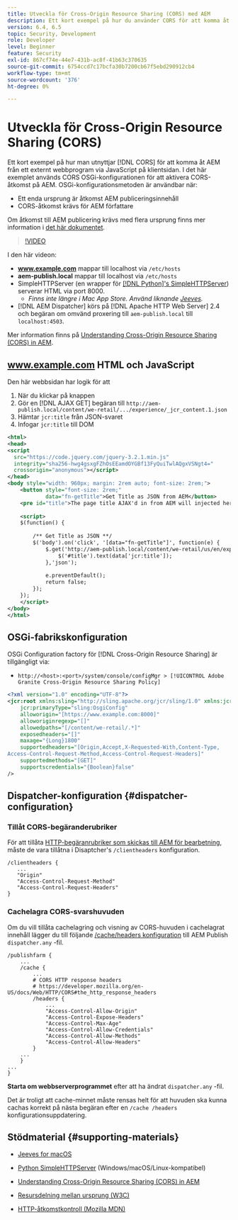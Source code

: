 ```yaml
---
title: Utveckla för Cross-Origin Resource Sharing (CORS) med AEM
description: Ett kort exempel på hur du använder CORS för att komma åt AEM från ett externt webbprogram via JavaScript på klientsidan.
version: 6.4, 6.5
topic: Security, Development
role: Developer
level: Beginner
feature: Security
exl-id: 867cf74e-44e7-431b-ac8f-41b63c370635
source-git-commit: 6754ccd7c17bcfa30b7200cb67f5ebd290912cb4
workflow-type: tm+mt
source-wordcount: '376'
ht-degree: 0%

---
```


# Utveckla för Cross-Origin Resource Sharing (CORS)

Ett kort exempel på hur man utnyttjar [!DNL CORS] för att komma åt AEM från ett externt webbprogram via JavaScript på klientsidan. I det här exemplet används CORS OSGi-konfigurationen för att aktivera CORS-åtkomst på AEM. OSGi-konfigurationsmetoden är användbar när:

+ Ett enda ursprung är åtkomst AEM publiceringsinnehåll
+ CORS-åtkomst krävs för AEM författare

Om åtkomst till AEM publicering krävs med flera ursprung finns mer information i [det här dokumentet](https://experienceleague.adobe.com/docs/experience-manager-learn/getting-started-with-aem-headless/deployments/configurations/cors.html?lang=en#dispatcher-configuration).

>[!VIDEO](https://video.tv.adobe.com/v/18837?quality=12&learn=on)

I den här videon:

* **www.example.com** mappar till localhost via `/etc/hosts`
* **aem-publish.local** mappar till localhost via `/etc/hosts`
* SimpleHTTPServer (en wrapper för [[!DNL Python]&#39;s SimpleHTTPServer](https://docs.python.org/2/library/simplehttpserver.html)) serverar HTML via port 8000.
   * _Finns inte längre i Mac App Store. Använd liknande [Jeeves](https://apps.apple.com/us/app/jeeves-local-http-server/id980824182?mt=12)._
* [!DNL AEM Dispatcher] körs på [!DNL Apache HTTP Web Server] 2.4 och begäran om omvänd proxering till `aem-publish.local` till `localhost:4503`.

Mer information finns på [Understanding Cross-Origin Resource Sharing (CORS) in AEM](./understand-cross-origin-resource-sharing.md).

## www.example.com HTML och JavaScript

Den här webbsidan har logik för att

1. När du klickar på knappen
1. Gör en [!DNL AJAX GET] begäran till `http://aem-publish.local/content/we-retail/.../experience/_jcr_content.1.json`
1. Hämtar `jcr:title` från JSON-svaret
1. Infogar `jcr:title` till DOM

```xml
<html>
<head>
<script
  src="https://code.jquery.com/jquery-3.2.1.min.js"
  integrity="sha256-hwg4gsxgFZhOsEEamdOYGBf13FyQuiTwlAQgxVSNgt4="
  crossorigin="anonymous"></script>   
</head>
<body style="width: 960px; margin: 2rem auto; font-size: 2rem;">
    <button style="font-size: 2rem;"
            data="fn-getTitle">Get Title as JSON from AEM</button>
    <pre id="title">The page title AJAX'd in from AEM will injected here</pre>
    
    <script>
    $(function() { 
        
        /** Get Title as JSON **/
        $('body').on('click', '[data="fn-getTitle"]', function(e) { 
            $.get('http://aem-publish.local/content/we-retail/us/en/experience/_jcr_content.1.json', function(data) {
                $('#title').text(data['jcr:title']);
            },'json');
            
            e.preventDefault();
            return false;
        });
    });
    </script>
</body>
</html>
```

## OSGi-fabrikskonfiguration

OSGi Configuration factory för [!DNL Cross-Origin Resource Sharing] är tillgängligt via:

* `http://<host>:<port>/system/console/configMgr > [!UICONTROL Adobe Granite Cross-Origin Resource Sharing Policy]`

```xml
<?xml version="1.0" encoding="UTF-8"?>
<jcr:root xmlns:sling="http://sling.apache.org/jcr/sling/1.0" xmlns:jcr="http://www.jcp.org/jcr/1.0"
    jcr:primaryType="sling:OsgiConfig"
    alloworigin="[https://www.example.com:8000]"
    alloworiginregexp="[]"
    allowedpaths="[/content/we-retail/.*]"
    exposedheaders="[]"
    maxage="{Long}1800"
    supportedheaders="[Origin,Accept,X-Requested-With,Content-Type,
Access-Control-Request-Method,Access-Control-Request-Headers]"
    supportedmethods="[GET]"
    supportscredentials="{Boolean}false"
/>
```

## Dispatcher-konfiguration {#dispatcher-configuration}

### Tillåt CORS-begäranderubriker

För att tillåta [HTTP-begäranrubriker som skickas till AEM för bearbetning](https://experienceleague.adobe.com/docs/experience-manager-dispatcher/using/configuring/dispatcher-configuration.html?lang=en#specifying-the-http-headers-to-pass-through-clientheaders), måste de vara tillåtna i Disaptcher&#39;s `/clientheaders` konfiguration.

```
/clientheaders {
   ...
   "Origin"
   "Access-Control-Request-Method"
   "Access-Control-Request-Headers"
}
```

### Cachelagra CORS-svarshuvuden

Om du vill tillåta cachelagring och visning av CORS-huvuden i cachelagrat innehåll lägger du till följande [/cache/headers konfiguration](https://experienceleague.adobe.com/docs/experience-manager-dispatcher/using/configuring/dispatcher-configuration.html?lang=en#caching-http-response-headers) till AEM Publish `dispatcher.any` -fil.

```
/publishfarm {
    ...
    /cache {
        ...
        # CORS HTTP response headers
        # https://developer.mozilla.org/en-US/docs/Web/HTTP/CORS#the_http_response_headers
        /headers {
            ...
            "Access-Control-Allow-Origin"
            "Access-Control-Expose-Headers"
            "Access-Control-Max-Age"
            "Access-Control-Allow-Credentials"
            "Access-Control-Allow-Methods"
            "Access-Control-Allow-Headers"
        }
    ...
    }
...
}
```

**Starta om webbserverprogrammet** efter att ha ändrat `dispatcher.any` -fil.

Det är troligt att cache-minnet måste rensas helt för att huvuden ska kunna cachas korrekt på nästa begäran efter en `/cache /headers` konfigurationsuppdatering.

## Stödmaterial {#supporting-materials}

* [Jeeves for macOS](https://apps.apple.com/us/app/jeeves-local-http-server/id980824182?mt=12)
* [Python SimpleHTTPServer](https://docs.python.o:qrg/2/library/simplehttpserver.html) (Windows/macOS/Linux-kompatibel)

* [Understanding Cross-Origin Resource Sharing (CORS) in AEM](./understand-cross-origin-resource-sharing.md)
* [Resursdelning mellan ursprung (W3C)](https://www.w3.org/TR/cors/)
* [HTTP-åtkomstkontroll (Mozilla MDN)](https://developer.mozilla.org/en-US/docs/Web/HTTP/Access_control_CORS)
